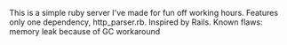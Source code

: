 This is a simple ruby server I've made for fun off working hours. Features only one dependency, http_parser.rb. Inspired by Rails.
Known flaws: memory leak because of GC workaround
